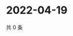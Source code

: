 # 2022-04-19

共 0 条

<!-- BEGIN WEIBO -->
<!-- 最后更新时间 Tue Apr 19 2022 17:19:31 GMT+0800 (China Standard Time) -->

<!-- END WEIBO -->
